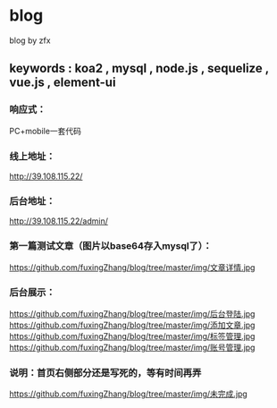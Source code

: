 # blog
blog by zfx

## keywords : koa2 , mysql , node.js , sequelize , vue.js , element-ui

### 响应式：
PC+mobile一套代码

### 线上地址：
http://39.108.115.22/

### 后台地址：
http://39.108.115.22/admin/

### 第一篇测试文章（图片以base64存入mysql了）：
https://github.com/fuxingZhang/blog/tree/master/img/文章详情.jpg

### 后台展示：

https://github.com/fuxingZhang/blog/tree/master/img/后台登陆.jpg
https://github.com/fuxingZhang/blog/tree/master/img/添加文章.jpg
https://github.com/fuxingZhang/blog/tree/master/img/标签管理.jpg
https://github.com/fuxingZhang/blog/tree/master/img/账号管理.jpg

### 说明：首页右侧部分还是写死的，等有时间再弄

https://github.com/fuxingZhang/blog/tree/master/img/未完成.jpg